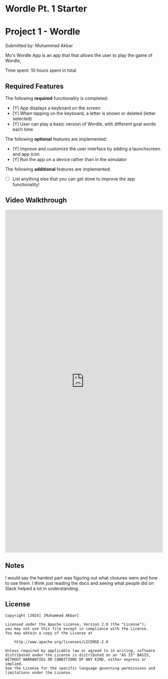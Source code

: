 # Wordle Pt. 1 Starter

# Project 1 - Wordle

Submitted by: Muhammad Akbar

Mo's Wordle App is an app that that allows the user to play the game of Wordle, 

Time spent: 10 hours spent in total

## Required Features

The following **required** functionality is completed:

- [Y] App displays a keyboard on the screen
- [Y] When tapping on the keyboard, a letter is shown or deleted (letter selected)
- [Y] User can play a basic version of Wordle, with different goal words each time

The following **optional** features are implemented:

- [Y] Improve and customize the user interface by adding a launchscreen and app icon
- [Y] Run the app on a device rather than in the simulator

The following **additional** features are implemented:

- [ ] List anything else that you can get done to improve the app functionality!

## Video Walkthrough

<div style="position: relative; padding-bottom: 216.86746987951807%; height: 0;"><iframe src="https://www.loom.com/embed/5cba1c5d382a4629abd7327a042d658a?sid=6d993f3c-f619-4290-935c-2164d8ead90a" frameborder="0" webkitallowfullscreen mozallowfullscreen allowfullscreen style="position: absolute; top: 0; left: 0; width: 100%; height: 100%;"></iframe></div>


## Notes

I would say the hardest part was figuring out what closures were and how to use them. I think just reading the docs and seeing what people did on Slack helped a lot in understanding. 

## License

    Copyright [2024] [Muhammad Akbar]

    Licensed under the Apache License, Version 2.0 (the "License");
    you may not use this file except in compliance with the License.
    You may obtain a copy of the License at

        http://www.apache.org/licenses/LICENSE-2.0

    Unless required by applicable law or agreed to in writing, software
    distributed under the License is distributed on an "AS IS" BASIS,
    WITHOUT WARRANTIES OR CONDITIONS OF ANY KIND, either express or implied.
    See the License for the specific language governing permissions and
    limitations under the License.

